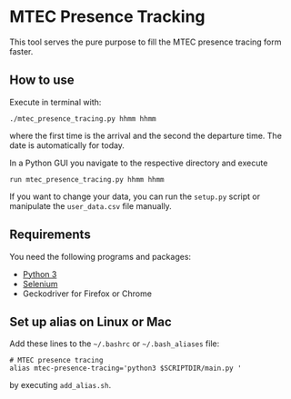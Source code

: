 # MTEC Presence Tracking

This tool serves the pure purpose to fill the MTEC presence tracing form faster.

## How to use

Execute in terminal with:

``` {bash}
./mtec_presence_tracing.py hhmm hhmm
```

where the first time is the arrival and the second the departure time. The date is automatically for today.

In a Python GUI you navigate to the respective directory and execute

``` {python}
run mtec_presence_tracing.py hhmm hhmm
```

If you want to change your data, you can run the `setup.py` script or manipulate the `user_data.csv` file manually.

## Requirements

You need the following programs and packages:

* [Python 3](https://www.python.org/download/releases/3.0/)
* [Selenium](https://selenium-python.readthedocs.io/)
* Geckodriver for Firefox or Chrome

## Set up alias on Linux or Mac

Add these lines to the `~/.bashrc` or `~/.bash_aliases` file:

``` {bash}
# MTEC presence tracing
alias mtec-presence-tracing='python3 $SCRIPTDIR/main.py '
```

by executing `add_alias.sh`.

